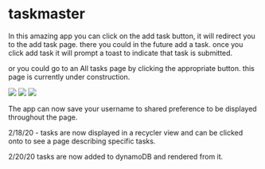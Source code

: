 # taskmaster

In this amazing app you can click on the add task button, it will redirect you to the add task page. there you could in the future add a task.
once you click add task it will prompt a toast to indicate that task is submitted.

or you could go to an All tasks page by clicking the appropriate button. this page is currently under construction.

![](https://i.ibb.co/ZVm2vs0/Screen-Shot-2020-02-11-at-11-09-05.png)
![](https://i.ibb.co/V2v8tQT/Screen-Shot-2020-02-11-at-11-10-24.png)
![](https://i.ibb.co/xqRf2dr/Screen-Shot-2020-02-11-at-11-19-34.png)

The app can now save your username to shared preference to be displayed throughout the page.

2/18/20 - tasks are now displayed in a recycler view and can be clicked onto to see a page describing specific tasks.

2/20/20 tasks are now added to dynamoDB and rendered from it.
